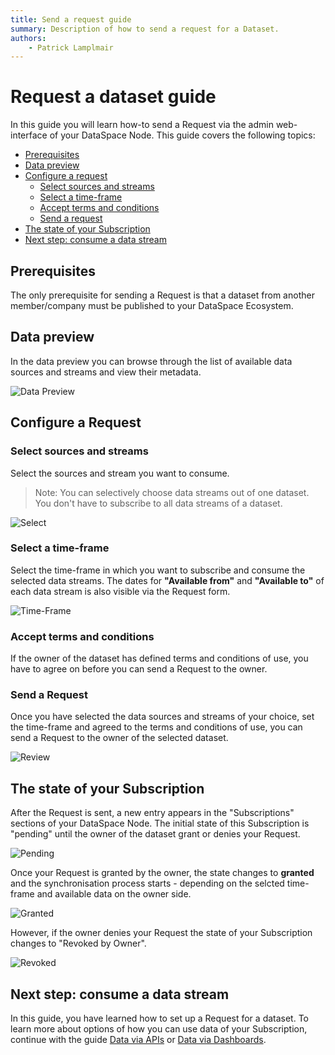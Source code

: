 ```yaml
---
title: Send a request guide
summary: Description of how to send a request for a Dataset.
authors:
    - Patrick Lamplmair
---
```


# Request a dataset guide

In this guide you will learn how-to send a Request via the admin web-interface of your DataSpace Node. This guide covers the following topics:

- [Prerequisites](/guides/guide-request-dataset/#prerequisites)
- [Data preview](/guides/guide-request-dataset/#data-preview)
- [Configure a request](/guides/guide-request-dataset/#configure-a-request)
    - [Select sources and streams](/guides/guide-request-dataset/#select-sources-and-streams)
    - [Select a time-frame](/guides/guide-request-dataset/#select-a-time-frame)
    - [Accept terms and conditions](/guides/guide-request-dataset/#accept-terms-and-conditions)
    - [Send a request](/guides/guide-request-dataset/#send-a-request)
- [The state of your Subscription](/guides/guide-request-dataset/#the-state-of-your-subscription)
- [Next step: consume a data stream](/guides/guide-request-dataset/#next-step-consume-a-data-stream)

## Prerequisites

The only prerequisite for sending a Request is that a dataset from another member/company must be published to your DataSpace Ecosystem.

## Data preview

In the data preview you can browse through the list of available data sources and streams and view their metadata.

![Data Preview](img/request-dataset-data-preview.png)

## Configure a Request

### Select sources and streams

Select the sources and stream you want to consume.
>Note: You can selectively choose data streams out of one dataset. You don't have to subscribe to all data streams of a dataset.

![Select](img/request-dataset-select.png)

### Select a time-frame

Select the time-frame in which you want to subscribe and consume the selected data streams. The dates for **"Available from"** and **"Available to"** of each data stream is also visible via the Request form.

![Time-Frame](img/request-dataset-time-frame.png)

### Accept terms and conditions

If the owner of the dataset has defined terms and conditions of use, you have to agree on before you can send a Request to the owner.

### Send a Request

Once you have selected the data sources and streams of your choice, set the time-frame and agreed to the terms and conditions of use, you can send a Request to the owner of the selected dataset.

![Review](img/request-dataset-review.png)

## The state of your Subscription

After the Request is sent, a new entry appears in the "Subscriptions" sections of your DataSpace Node. The initial state of this Subscription is "pending" until the owner of the dataset grant or denies your Request.

![Pending](img/request-dataset-pending.png)

Once your Request is granted by the owner, the state changes to **granted** and the synchronisation process starts - depending on the selcted time-frame and available data on the owner side.

![Granted](img/request-dataset-granted.png)

However, if the owner denies your Request the state of your Subscription changes to "Revoked by Owner".

![Revoked](img/request-dataset-revoked.png)

## Next step: consume a data stream

In this guide, you have learned how to set up a Request for a dataset. To learn more about options of how you can use data of your Subscription, continue with the guide [Data via APIs](/guides/guide-data-via-apis) or [Data via Dashboards](/guides/guide-data-via-dashboards).
